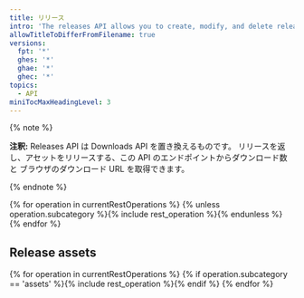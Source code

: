 ```yaml
---
title: リリース
intro: 'The releases API allows you to create, modify, and delete releases and release assets.'
allowTitleToDifferFromFilename: true
versions:
  fpt: '*'
  ghes: '*'
  ghae: '*'
  ghec: '*'
topics:
  - API
miniTocMaxHeadingLevel: 3
---
```


{% note %}

**注釈:** Releases API は Downloads API を置き換えるものです。 リリースを返し、アセットをリリースする、この API のエンドポイントからダウンロード数と ブラウザのダウンロード URL を取得できます。

{% endnote %}

{% for operation in currentRestOperations %}
  {% unless operation.subcategory %}{% include rest_operation %}{% endunless %}
{% endfor %}

## Release assets

{% for operation in currentRestOperations %}
  {% if operation.subcategory == 'assets' %}{% include rest_operation %}{% endif %}
{% endfor %}

